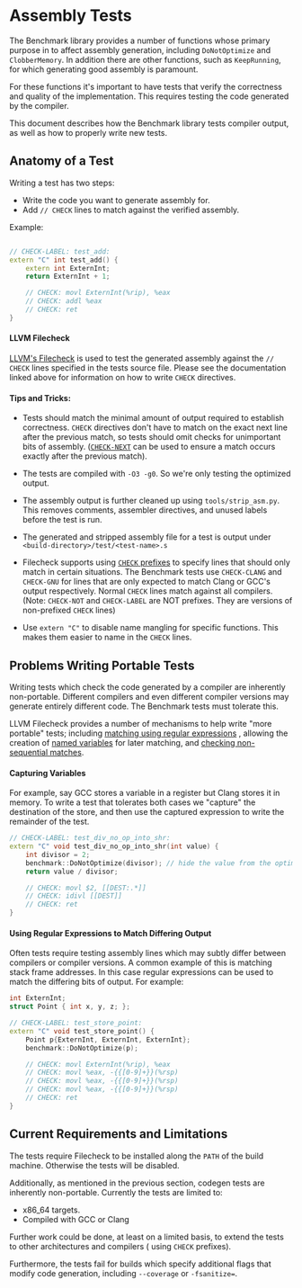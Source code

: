 # Assembly Tests

The Benchmark library provides a number of functions whose primary purpose in to affect assembly generation,
including `DoNotOptimize`
and `ClobberMemory`. In addition there are other functions, such as `KeepRunning`, for which generating good assembly is
paramount.

For these functions it's important to have tests that verify the correctness and quality of the implementation. This
requires testing the code generated by the compiler.

This document describes how the Benchmark library tests compiler output, as well as how to properly write new tests.

## Anatomy of a Test

Writing a test has two steps:

* Write the code you want to generate assembly for.
* Add `// CHECK` lines to match against the verified assembly.

Example:

```c++

// CHECK-LABEL: test_add:
extern "C" int test_add() {
    extern int ExternInt;
    return ExternInt + 1;

    // CHECK: movl ExternInt(%rip), %eax
    // CHECK: addl %eax
    // CHECK: ret
}

```

#### LLVM Filecheck

[LLVM's Filecheck](https://llvm.org/docs/CommandGuide/FileCheck.html)
is used to test the generated assembly against the `// CHECK` lines specified in the tests source file. Please see the
documentation linked above for information on how to write `CHECK` directives.

#### Tips and Tricks:

* Tests should match the minimal amount of output required to establish correctness. `CHECK` directives don't have to
  match on the exact next line after the previous match, so tests should omit checks for unimportant bits of
  assembly. ([`CHECK-NEXT`](https://llvm.org/docs/CommandGuide/FileCheck.html#the-check-next-directive)
  can be used to ensure a match occurs exactly after the previous match).

* The tests are compiled with `-O3 -g0`. So we're only testing the optimized output.

* The assembly output is further cleaned up using `tools/strip_asm.py`. This removes comments, assembler directives, and
  unused labels before the test is run.

* The generated and stripped assembly file for a test is output under
  `<build-directory>/test/<test-name>.s`

* Filecheck supports
  using [`CHECK` prefixes](https://llvm.org/docs/CommandGuide/FileCheck.html#cmdoption-check-prefixes)
  to specify lines that should only match in certain situations. The Benchmark tests use `CHECK-CLANG` and `CHECK-GNU`
  for lines that are only expected to match Clang or GCC's output respectively. Normal
  `CHECK` lines match against all compilers. (Note: `CHECK-NOT` and
  `CHECK-LABEL` are NOT prefixes. They are versions of non-prefixed
  `CHECK` lines)

* Use `extern "C"` to disable name mangling for specific functions. This makes them easier to name in the `CHECK` lines.

## Problems Writing Portable Tests

Writing tests which check the code generated by a compiler are inherently non-portable. Different compilers and even
different compiler versions may generate entirely different code. The Benchmark tests must tolerate this.

LLVM Filecheck provides a number of mechanisms to help write
"more portable" tests;
including [matching using regular expressions](https://llvm.org/docs/CommandGuide/FileCheck.html#filecheck-pattern-matching-syntax)
, allowing the creation of [named variables](https://llvm.org/docs/CommandGuide/FileCheck.html#filecheck-variables)
for later matching,
and [checking non-sequential matches](https://llvm.org/docs/CommandGuide/FileCheck.html#the-check-dag-directive).

#### Capturing Variables

For example, say GCC stores a variable in a register but Clang stores it in memory. To write a test that tolerates both
cases we "capture"
the destination of the store, and then use the captured expression to write the remainder of the test.

```c++
// CHECK-LABEL: test_div_no_op_into_shr:
extern "C" void test_div_no_op_into_shr(int value) {
    int divisor = 2;
    benchmark::DoNotOptimize(divisor); // hide the value from the optimizer
    return value / divisor;

    // CHECK: movl $2, [[DEST:.*]]
    // CHECK: idivl [[DEST]]
    // CHECK: ret
}
```

#### Using Regular Expressions to Match Differing Output

Often tests require testing assembly lines which may subtly differ between compilers or compiler versions. A common
example of this is matching stack frame addresses. In this case regular expressions can be used to match the differing
bits of output. For example:

```c++
int ExternInt;
struct Point { int x, y, z; };

// CHECK-LABEL: test_store_point:
extern "C" void test_store_point() {
    Point p{ExternInt, ExternInt, ExternInt};
    benchmark::DoNotOptimize(p);

    // CHECK: movl ExternInt(%rip), %eax
    // CHECK: movl %eax, -{{[0-9]+}}(%rsp)
    // CHECK: movl %eax, -{{[0-9]+}}(%rsp)
    // CHECK: movl %eax, -{{[0-9]+}}(%rsp)
    // CHECK: ret
}
```

## Current Requirements and Limitations

The tests require Filecheck to be installed along the `PATH` of the build machine. Otherwise the tests will be disabled.

Additionally, as mentioned in the previous section, codegen tests are inherently non-portable. Currently the tests are
limited to:

* x86_64 targets.
* Compiled with GCC or Clang

Further work could be done, at least on a limited basis, to extend the tests to other architectures and compilers (
using `CHECK` prefixes).

Furthermore, the tests fail for builds which specify additional flags that modify code generation,
including `--coverage` or `-fsanitize=`.

